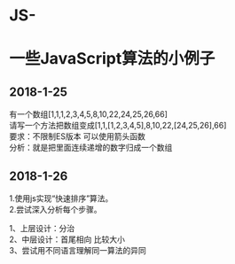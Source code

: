# JS-
<h1>一些JavaScript算法的小例子</h1>

<h2>2018-1-25</h2>

有一个数组[1,1,1,2,3,4,5,8,10,22,24,25,26,66]</br>
请写一个方法把数组变成[1,1,[1,2,3,4,5],8,10,22,[24,25,26],66]</br>
要求：不限制ES版本 可以使用箭头函数</br>
分析：就是把里面连续递增的数字归成一个数组</br>

<h2>2018-1-26</h2>

1.使用js实现“快速排序”算法。</br>
2.尝试深入分析每个步骤。</br>

1、上层设计：分治</br>
2、中层设计：首尾相向 比较大小</br>
3、尝试用不同语言理解同一算法的异同</br>
